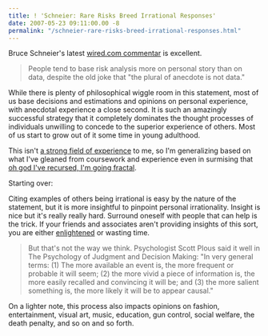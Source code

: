 ```yaml
---
title: ! 'Schneier: Rare Risks Breed Irrational Responses'
date: 2007-05-23 09:11:00.00 -8
permalink: "/schneier-rare-risks-breed-irrational-responses.html"
---
```

Bruce Schneier's latest [wired.com commentar](http://www.wired.com/politics/security/commentary/securitymatters/2007/05/securitymatters_0517) is excellent.

> People tend to base risk analysis more on personal story than on data, despite the old joke that "the plural of anecdote is not data."

While there is plenty of philosophical wiggle room in this statement, most of us base decisions and estimations and opinions on personal experience, with anecdotal experience a close second. It is such an amazingly successful strategy that it completely dominates the thought processes of individuals unwilling to concede to the superior experience of others. Most of us start to grow out of it some time in young adulthood.

This isn't [a strong field of experience](http://en.wikipedia.org/wiki/Cognitive) to me, so I'm generalizing based on what I've gleaned from coursework and experience even in surmising that [oh god I've recursed, I'm going fractal](http://en.wikipedia.org/wiki/Recursion#Recursion_in_language).

Starting over:

Citing examples of others being irrational is easy by the nature of the statement, but it is more insightful to pinpoint personal irrationality. Insight is nice but it's really really hard. Surround oneself with people that can help is the trick. If your friends and associates aren't providing insights of this sort, you are either [enlightened](http://en.wikipedia.org/wiki/Enlightenment_%28concept%29#Kant.27s_definition_of_.22enlightenment.22) or wasting time.

> But that's not the way we think. Psychologist Scott Plous said it well in The Psychology of Judgment and Decision Making: "In very general terms: (1) The more available an event is, the more frequent or probable it will seem; (2) the more vivid a piece of information is, the more easily recalled and convincing it will be; and (3) the more salient something is, the more likely it will be to appear causal."

On a lighter note, this process also impacts opinions on fashion, entertainment, visual art, music, education, gun control, social welfare, the death penalty, and so on and so forth.